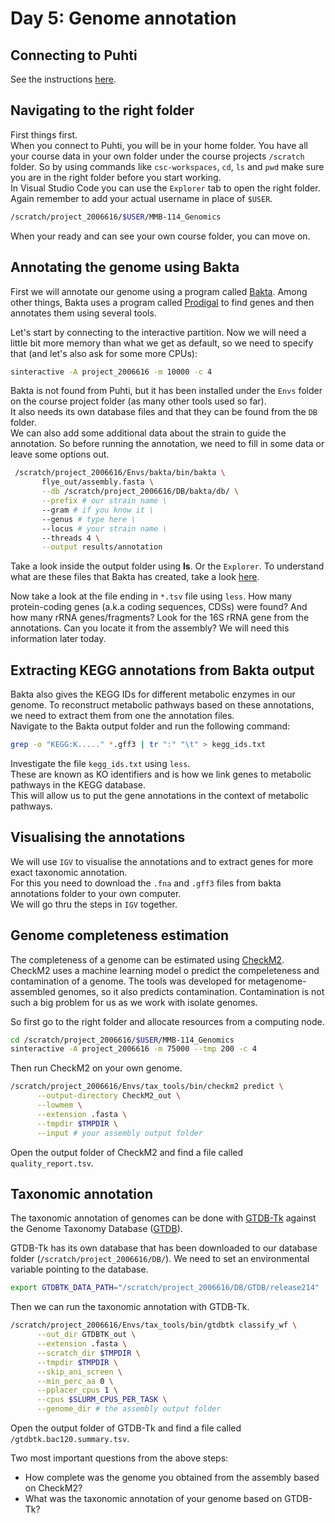 # Day 5: Genome annotation

## Connecting to Puhti

See the instructions [here](01-UNIX-and-CSC.md#connecting-to-puhti).

## Navigating to the  right folder

First things first.  
When you connect to Puhti, you will be in your home folder. You have all your course data in your own folder under the course projects `/scratch` folder. So by using commands like `csc-workspaces`, `cd`, `ls` and `pwd` make sure you are in the right folder before you start working.  
In Visual Studio Code you can use the `Explorer` tab to open the right folder. Again remember to add your actual username in place of `$USER`.

```bash
/scratch/project_2006616/$USER/MMB-114_Genomics
```

When your ready and can see your own course folder, you can move on.  

## Annotating the genome using Bakta

First we will annotate our genome using a program called [Bakta](https://github.com/oschwengers/bakta). Among other things, Bakta uses a program called [Prodigal](https://github.com/hyattpd/Prodigal) to find genes and then annotates them using several tools.

Let's start by connecting to the interactive partition. Now we will need a little bit more memory than what we get as default, so we need to specify that (and let's also ask for some more CPUs):

```bash
sinteractive -A project_2006616 -m 10000 -c 4
```

Bakta is not found from Puhti, but it has been installed under the `Envs` folder on the course project folder (as many other tools used so far).  
It also needs its own database files and that they can be found from the `DB` folder.  
We can also add some additional data about the strain to guide the annotation. So before running the annotation, we need to fill in some data or leave some options out.  

```bash
 /scratch/project_2006616/Envs/bakta/bin/bakta \
       flye_out/assembly.fasta \
       --db /scratch/project_2006616/DB/bakta/db/ \
       --prefix # our strain name \
       --gram # if you know it \
       --genus # type here \
       --locus # your strain name \
       --threads 4 \
       --output results/annotation
```

Take a look inside the output folder using **ls**. Or the `Explorer`. To understand what are these files that Bakta has created, take a look [here](https://github.com/oschwengers/bakta#output).

Now take a look at the file ending in `*.tsv` file using `less`. How many protein-coding genes (a.k.a coding sequences, CDSs) were found? And how many rRNA genes/fragments?
Look for the 16S rRNA gene from the annotations. Can you locate it from the assembly? We will need this information later today.  

## Extracting KEGG annotations from Bakta output

Bakta also gives the KEGG IDs for different metabolic enzymes in our genome. To reconstruct metabolic pathways based on these annotations, we need to extract them from one the annotation files.  
Navigate to the Bakta output folder and run the following command:  

```bash
grep -o "KEGG:K....." *.gff3 | tr ":" "\t" > kegg_ids.txt 
```

Investigate the file `kegg_ids.txt` using `less`.  
These are known as KO identifiers and is how we link genes to metabolic pathways in the KEGG database.  
This will allow us to put the gene annotations in the context of metabolic pathways.

## Visualising the annotations

We will use `IGV` to visualise the annotations and to extract genes for more exact taxonomic annotation.  
For this you need to download the `.fna` and `.gff3` files from bakta annotations folder to your own computer.  
We will go thru the steps in `IGV` together.  

## Genome completeness estimation

The completeness of a genome can be estimated using [CheckM2](https://github.com/chklovski/CheckM2). CheckM2 uses a machine learning model o predict the compeleteness and contamination of a genome. The tools was developed for metagenome-assembled genomes, so it also predicts contamination. Contamination is not such a big problem for us as we work with isolate genomes.  

So first go to the right folder and allocate resources from a computing node.  

```bash
cd /scratch/project_2006616/$USER/MMB-114_Genomics
sinteractive -A project_2006616 -m 75000 --tmp 200 -c 4
```

Then run CheckM2 on your own genome.  

```bash
/scratch/project_2006616/Envs/tax_tools/bin/checkm2 predict \
      --output-directory CheckM2_out \
      --lowmem \
      --extension .fasta \
      --tmpdir $TMPDIR \
      --input # your assembly output folder
```

Open the output folder of CheckM2 and find a file called `quality_report.tsv`.  

## Taxonomic annotation

The taxonomic annotation of genomes can be done with [GTDB-Tk](https://ecogenomics.github.io/GTDBTk/index.html) against the Genome Taxonomy Database ([GTDB](https://gtdb.ecogenomic.org/)).  

GTDB-Tk has its own database that has been downloaded to our database folder (`/scratch/project_2006616/DB/`). We need to set an environmental variable pointing to the database.  

```bash
export GTDBTK_DATA_PATH="/scratch/project_2006616/DB/GTDB/release214"
```

Then we can run the taxonomic annotation with GTDB-Tk.  

```bash
/scratch/project_2006616/Envs/tax_tools/bin/gtdbtk classify_wf \
      --out_dir GTDBTK_out \
      --extension .fasta \
      --scratch_dir $TMPDIR \
      --tmpdir $TMPDIR \
      --skip_ani_screen \
      --min_perc_aa 0 \
      --pplacer_cpus 1 \
      --cpus $SLURM_CPUS_PER_TASK \
      --genome_dir # the assembly output folder 
```

Open the output folder of GTDB-Tk and find a file called `/gtdbtk.bac120.summary.tsv`.  

Two most important questions from the above steps:

* How complete was the genome you obtained from the assembly based on CheckM2?  
* What was the taxonomic annotation of your genome based on GTDB-Tk?  

